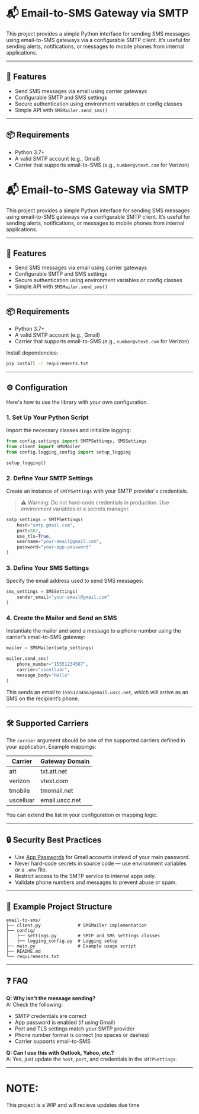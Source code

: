 # 📬 Email-to-SMS Gateway via SMTP

This project provides a simple Python interface for sending SMS messages using email-to-SMS gateways via a configurable SMTP client. It’s useful for sending alerts, notifications, or messages to mobile phones from internal applications.

---

## 🧰 Features

- Send SMS messages via email using carrier gateways
- Configurable SMTP and SMS settings
- Secure authentication using environment variables or config classes
- Simple API with `SMSMailer.send_sms()`

---

## 📦 Requirements

- Python 3.7+
- A valid SMTP account (e.g., Gmail)
- Carrier that supports email-to-SMS (e.g., `number@vtext.com` for Verizon)

# 📬 Email-to-SMS Gateway via SMTP

This project provides a simple Python interface for sending SMS messages using email-to-SMS gateways via a configurable SMTP client. It’s useful for sending alerts, notifications, or messages to mobile phones from internal applications.

---

## 🧰 Features

- Send SMS messages via email using carrier gateways  
- Configurable SMTP and SMS settings  
- Secure authentication using environment variables or config classes  
- Simple API with `SMSMailer.send_sms()`

---

## 📦 Requirements

- Python 3.7+
- A valid SMTP account (e.g., Gmail)
- Carrier that supports email-to-SMS (e.g., `number@vtext.com` for Verizon)

Install dependencies:

```bash
pip install -r requirements.txt
```

---

## ⚙️ Configuration

Here's how to use the library with your own configuration.

### 1. Set Up Your Python Script

Import the necessary classes and initialize logging:

```python
from config.settings import SMTPSettings, SMSSettings
from client import SMSMailer
from config.logging_config import setup_logging

setup_logging()
```

### 2. Define Your SMTP Settings

Create an instance of `SMTPSettings` with your SMTP provider's credentials.

> ⚠️ Warning: Do not hard-code credentials in production. Use environment variables or a secrets manager.

```python
smtp_settings = SMTPSettings(
    host="smtp.gmail.com",
    port=587,
    use_tls=True,
    username="your-email@gmail.com",
    password="your-app-password"
)
```

### 3. Define Your SMS Settings

Specify the email address used to send SMS messages:

```python
sms_settings = SMSSettings(
    sender_email="your-email@gmail.com"
)
```

### 4. Create the Mailer and Send an SMS

Instantiate the mailer and send a message to a phone number using the carrier’s email-to-SMS gateway:

```python
mailer = SMSMailer(smtp_settings)

mailer.send_sms(
    phone_number="15551234567",
    carrier="uscelluar",
    message_body="Hello"
)
```

This sends an email to `15551234567@email.uscc.net`, which will arrive as an SMS on the recipient’s phone.

---

## 🛠️ Supported Carriers

The `carrier` argument should be one of the supported carriers defined in your application. Example mappings:

| Carrier    | Gateway Domain     |
|------------|--------------------|
| att        | txt.att.net        |
| verizon    | vtext.com          |
| tmobile    | tmomail.net        |
| uscelluar  | email.uscc.net     |

You can extend the list in your configuration or mapping logic.

---

## 🔒 Security Best Practices

- Use [App Passwords](https://support.google.com/accounts/answer/185833?hl=en) for Gmail accounts instead of your main password.  
- Never hard-code secrets in source code — use environment variables or a `.env` file.  
- Restrict access to the SMTP service to internal apps only.  
- Validate phone numbers and messages to prevent abuse or spam.

---

## 🧪 Example Project Structure

```
email-to-sms/
├── client.py              # SMSMailer implementation
├── config/
│   ├── settings.py        # SMTP and SMS settings classes
│   ├── logging_config.py  # Logging setup
├── main.py                # Example usage script
├── README.md
└── requirements.txt
```

---

## ❓ FAQ

**Q: Why isn't the message sending?**  
A: Check the following:

- SMTP credentials are correct  
- App password is enabled (if using Gmail)  
- Port and TLS settings match your SMTP provider  
- Phone number format is correct (no spaces or dashes)  
- Carrier supports email-to-SMS  

**Q: Can I use this with Outlook, Yahoo, etc.?**  
A: Yes, just update the `host`, `port`, and credentials in the `SMTPSettings`.

---

# NOTE:
This project is a WIP and will recieve updates due time
